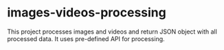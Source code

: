# images-videos-processing
This project processes images and videos and return JSON object with all processed data. It uses pre-defined API for processing.

